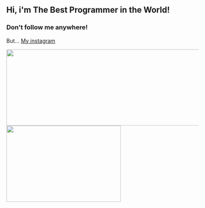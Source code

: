 ## Hi, i'm The Best Programmer in the World!

<div>
  <h3>
    Don't follow me anywhere!
  </h3>
  
  <p>But... <a href="https://instagram.com/christofer.lenartowicz">My instagram</a></p>
</div>
  
<div>
  <img width="600px" height="200px" src="https://github-readme-stats.vercel.app/api?username=chrisLenartowicz&hide=prs&theme=tokyonight" />
  <img width="300px" height="200px" src="https://github-readme-stats.vercel.app/api/top-langs/?username=chrisLenartowicz&theme=tokyonight" />
<div>
